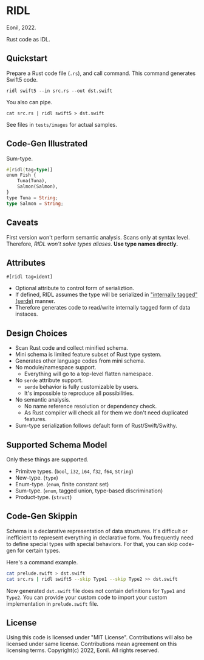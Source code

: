 RIDL
====
Eonil, 2022.

Rust code as IDL.



Quickstart
----------
Prepare a Rust code file (`.rs`), and call command.
This command generates Swift5 code.

    ridl swift5 --in src.rs --out dst.swift

You also can pipe.

    cat src.rs | ridl swift5 > dst.swift

See files in `tests/images` for actual samples.




Code-Gen Illustrated
--------------------
Sum-type.
```rust
#[ridl(tag=type)]
enum Fish {
    Tuna(Tuna),
    Salmon(Salmon),
}
type Tuna = String;
type Salmon = String;
```




Caveats
-------
First version won't perform semantic analysis.
Scans only at syntax level. Therefore, *RIDL won't solve types aliases*.
**Use type names directly.**



Attributes
----------
`#[ridl tag=ident]`
- Optional attribute to control form of serializtion.
- If defined, RIDL assumes the type will be serialized in ["internally tagged" (serde)](https://serde.rs/enum-representations.html#internally-tagged) manner.
- Therefore generates code to read/write internally tagged form of data instaces.











Design Choices
--------------
- Scan Rust code and collect minified schema.
- Mini schema is limited feature subset of Rust type system.
- Generates other language codes from mini schema.
- No module/namespace support.
    - Everything will go to a top-level flatten namespace.
- No `serde` attribute support.
    - `serde` behavior is fully customizable by users. 
    - It's impossible to reproduce all possibilities.
- No semantic analysis.
    - No name reference resolution or dependency check.
    - As Rust compiler will check all for them we don't need duplicated features.
- Sum-type serialization follows default form of Rust/Swift/Swithy.




Supported Schema Model
----------------------
Only these things are supported.
- Primitve types. (`bool`, `i32`, `i64`, `f32`, `f64`, `String`)
- New-type. (`type`)
- Enum-type. (`enum`, finite constant set)
- Sum-type. (`enum`, tagged union, type-based discrimination)
- Product-type. (`struct`)




Code-Gen Skippin
----------------
Schema is a declarative representation of data structures.
It's difficult or inefficient to represent everything in declarative form.
You frequently need to define special types with special behaviors.
For that, you can skip code-gen for certain types.

Here's a command example.
```sh
cat prelude.swift > dst.swift
cat src.rs | ridl swift5 --skip Type1 --skip Type2 >> dst.swift
```

Now generated `dst.swift` file does not contain definitions for 
`Type1` and `Type2`. You can provide your custom code to import
your custom implementation in `prelude.swift` file.






License
-------
Using this code is licensed under "MIT License".
Contributions will also be licensed under same license.
Contributions mean agreement on this licensing terms.
Copyright(c) 2022, Eonil. All rights reserved.